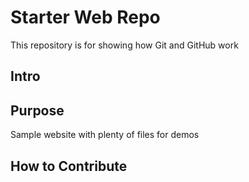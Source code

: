 # Starter Web Repo

This repository is for showing how Git and GitHub work
## Intro

## Purpose

Sample website with plenty of files for demos

## How to Contribute